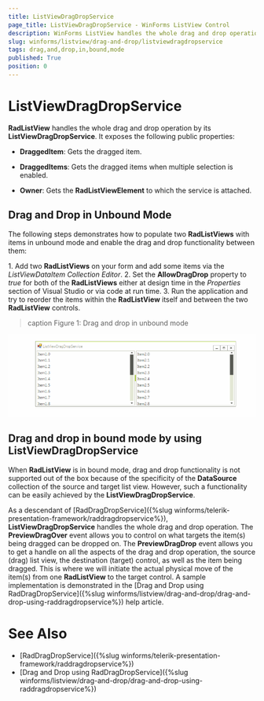 ```yaml
---
title: ListViewDragDropService
page_title: ListViewDragDropService - WinForms ListView Control
description: WinForms ListView handles the whole drag and drop operation by its ListViewDragDropService. Learn how to use it.
slug: winforms/listview/drag-and-drop/listviewdragdropservice
tags: drag,and,drop,in,bound,mode
published: True
position: 0 
---
```


# ListViewDragDropService

**RadListView** handles the whole drag and drop operation by its **ListViewDragDropService**. It exposes the following public properties:

* **DraggedItem**: Gets the dragged item.

* **DraggedItems**: Gets the dragged items when multiple selection is enabled.

* **Owner**: Gets the **RadListViewElement** to which the service is attached.

## Drag and Drop in Unbound Mode

The following steps demonstrates how to populate two **RadListViews** with items in unbound mode and enable the drag and drop functionality between them:

1\. Add two **RadListViews** on your form and add some items via the *ListViewDataItem Collection Editor*. 
2\. Set the **AllowDragDrop** property to *true* for both of the **RadListViews** either at design time in the *Properties* section of Visual Studio or via code at run time.
3\. Run the application and try to reorder the items within the **RadListView** itself and between the two **RadListView** controls.

>caption Figure 1: Drag and drop in unbound mode

![listview-listviewdragdropservice 001](images/listview-listviewdragdropservice001.gif)

## Drag and drop in bound mode by using ListViewDragDropService

When **RadListView** is in bound mode, drag and drop functionality is not supported out of the box because of the specificity of the **DataSource** collection of the source and target list view. However, such a functionality can be easily achieved by the **ListViewDragDropService**.

As a descendant of [RadDragDropService]({%slug winforms/telerik-presentation-framework/raddragdropservice%}), **ListViewDragDropService** handles the whole drag and drop operation. The **PreviewDragOver** event allows you to control on what targets the item(s) being dragged can be dropped on. The **PreviewDragDrop** event allows you to get a handle on all the aspects of the drag and drop operation, the source (drag) list view, the destination (target) control, as well as the item being dragged. This is where we will initiate the actual physical move of the item(s) from one **RadListView** to the target control. A sample implementation is demonstrated in the [Drag and Drop using RadDragDropService]({%slug winforms/listview/drag-and-drop/drag-and-drop-using-raddragdropservice%}) help article.

# See Also

* [RadDragDropService]({%slug winforms/telerik-presentation-framework/raddragdropservice%})	
* [Drag and Drop using RadDragDropService]({%slug winforms/listview/drag-and-drop/drag-and-drop-using-raddragdropservice%})

